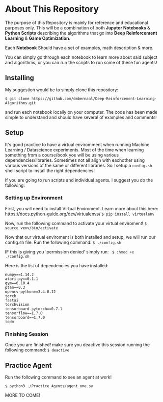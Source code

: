 # About This Repository
The purpose of this Repository is mainly for reference and educational purposes only. This will be a combination of both **Jupyter Notebooks** & **Python Scripts** describing the algorithms that go into **Deep Reinforcement Learning** & **Game Optimization**. 

Each **Notebook** Should have a set of examples, math description & more. 

You can simply go through each notebook to learn more about said subject and algorithms, or you can run the scripts to run some of these fun agents!

## Installing
My suggestion would be to simply clone this repository:
```
$ git clone https://github.com/dmbernaal/Deep-Reinforcement-Learning-Algorithms.git
```
and run each notebook locally on your computer. The code has been made simple to understand and should have several of examples and comments! 

## Setup 
It's good practice to have a virtual enviromment when running Machine Learning / Datascience experiments. Most of the time when learning something from a course/book you will be using various dependencies/libraries. Sometimes not all align with eachother using various versions of the same or different libraries. So I setup a ```config.sh``` shell script to install the right dependencies! 

If you are going to run scripts and individual agents. I suggest you do the following:
### Setting up Environment
First, you will need to install Virtual Enviroment. Learn more about this here: https://docs.python-guide.org/dev/virtualenvs/ 
```$ pip install virtualenv```

Now, run the following command to activate your virtual enviroment! 
```$ source venv/bin/activate```

Now that our virtual enviroment is both installed and setup, we will run our config.sh file. Run the following command:
```$ ./config.sh```

IF this is giving you 'permission denied' simply run: 
``` $ chmod +x ./config.sh```

Here is the list of dependencies you have installed:
```
numpy==1.14.2
atari-py==0.1.1
gym==0.10.4
ptan==0.3
opencv-python==3.4.0.12
torch 
fastai
torchvision
tensorboard-pytorch==0.7.1
tensorflow==1.7.0
tensorboard==1.7.0
tqdm
```
### Finishing Session
Once you are finished! make sure you deactive this session running the following command:
```$ deactive```

## Practice Agent
Run the following command to see an agent at work!

```$ python3 ./Practice_Agents/agent_one.py```

MORE TO COME!